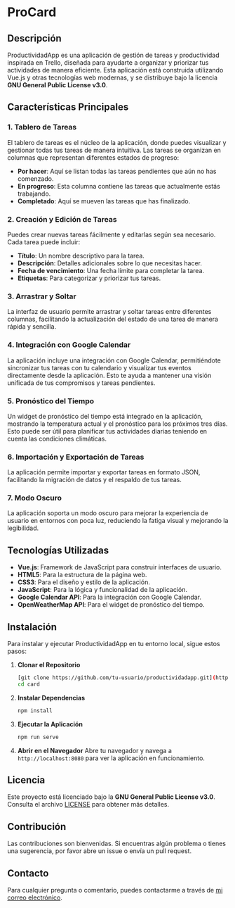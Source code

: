 # ProCard

## Descripción

ProductividadApp es una aplicación de gestión de tareas y productividad inspirada en Trello, diseñada para ayudarte a organizar y priorizar tus actividades de manera eficiente. Esta aplicación está construida utilizando Vue.js y otras tecnologías web modernas, y se distribuye bajo la licencia **GNU General Public License v3.0**.

## Características Principales

### 1. **Tablero de Tareas**
El tablero de tareas es el núcleo de la aplicación, donde puedes visualizar y gestionar todas tus tareas de manera intuitiva. Las tareas se organizan en columnas que representan diferentes estados de progreso:

- **Por hacer**: Aquí se listan todas las tareas pendientes que aún no has comenzado.
- **En progreso**: Esta columna contiene las tareas que actualmente estás trabajando.
- **Completado**: Aquí se mueven las tareas que has finalizado.

### 2. **Creación y Edición de Tareas**
Puedes crear nuevas tareas fácilmente y editarlas según sea necesario. Cada tarea puede incluir:
- **Título**: Un nombre descriptivo para la tarea.
- **Descripción**: Detalles adicionales sobre lo que necesitas hacer.
- **Fecha de vencimiento**: Una fecha límite para completar la tarea.
- **Etiquetas**: Para categorizar y priorizar tus tareas.

### 3. **Arrastrar y Soltar**
La interfaz de usuario permite arrastrar y soltar tareas entre diferentes columnas, facilitando la actualización del estado de una tarea de manera rápida y sencilla.

### 4. **Integración con Google Calendar**
La aplicación incluye una integración con Google Calendar, permitiéndote sincronizar tus tareas con tu calendario y visualizar tus eventos directamente desde la aplicación. Esto te ayuda a mantener una visión unificada de tus compromisos y tareas pendientes.

### 5. **Pronóstico del Tiempo**
Un widget de pronóstico del tiempo está integrado en la aplicación, mostrando la temperatura actual y el pronóstico para los próximos tres días. Esto puede ser útil para planificar tus actividades diarias teniendo en cuenta las condiciones climáticas.

### 6. **Importación y Exportación de Tareas**
La aplicación permite importar y exportar tareas en formato JSON, facilitando la migración de datos y el respaldo de tus tareas.

### 7. **Modo Oscuro**
La aplicación soporta un modo oscuro para mejorar la experiencia de usuario en entornos con poca luz, reduciendo la fatiga visual y mejorando la legibilidad.

## Tecnologías Utilizadas

- **Vue.js**: Framework de JavaScript para construir interfaces de usuario.
- **HTML5**: Para la estructura de la página web.
- **CSS3**: Para el diseño y estilo de la aplicación.
- **JavaScript**: Para la lógica y funcionalidad de la aplicación.
- **Google Calendar API**: Para la integración con Google Calendar.
- **OpenWeatherMap API**: Para el widget de pronóstico del tiempo.

## Instalación

Para instalar y ejecutar ProductividadApp en tu entorno local, sigue estos pasos:

1. **Clonar el Repositorio**
   ```bash
   [git clone https://github.com/tu-usuario/productividadapp.git](https://github.com/Diez111/card.git)
   cd card
   ```

2. **Instalar Dependencias**
   ```bash
   npm install
   ```

3. **Ejecutar la Aplicación**
   ```bash
   npm run serve
   ```

4. **Abrir en el Navegador**
   Abre tu navegador y navega a `http://localhost:8080` para ver la aplicación en funcionamiento.

## Licencia

Este proyecto está licenciado bajo la **GNU General Public License v3.0**. Consulta el archivo [LICENSE](LICENSE) para obtener más detalles.

## Contribución

Las contribuciones son bienvenidas. Si encuentras algún problema o tienes una sugerencia, por favor abre un issue o envía un pull request.

## Contacto

Para cualquier pregunta o comentario, puedes contactarme a través de [mi correo electrónico](lautaroagustindiez@gmail.com).
